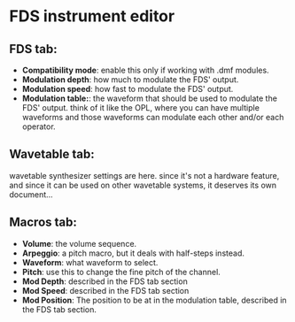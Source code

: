 # FDS instrument editor

## FDS tab:
- **Compatibility mode**: enable this only if working with .dmf modules.
- **Modulation depth**: how much to modulate the FDS' output.
- **Modulation speed**: how fast to modulate the FDS' output.
- **Modulation table:**: the waveform that should be used to modulate the FDS' output. think of it like the OPL, where you can have multiple waveforms and those waveforms can modulate each other and/or each operator.

## Wavetable tab:
wavetable synthesizer settings are here. since it's not a hardware feature, and since it can be used on other wavetable systems, it deserves its own document...

## Macros tab:
- **Volume**: the volume sequence.
- **Arpeggio**: a pitch macro, but it deals with half-steps instead.
- **Waveform**: what waveform to select.
- **Pitch**: use this to change the fine pitch of the channel.
- **Mod Depth**: described in the FDS tab section
- **Mod Speed**: described in the FDS tab section
- **Mod Position**: The position to be at in the modulation table, described in the FDS tab section.
